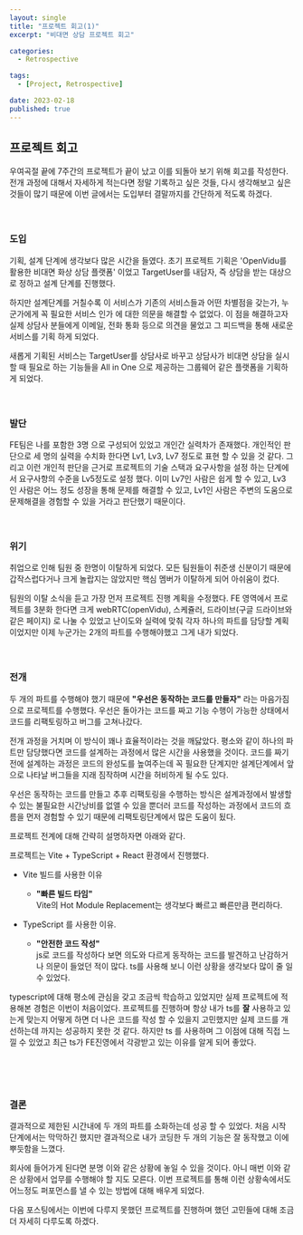 ```yaml
---
layout: single
title: "프로젝트 회고(1)"
excerpt: "비대면 상담 프로젝트 회고"

categories:
  - Retrospective

tags:
  - [Project, Retrospective]

date: 2023-02-18
published: true
---
```


## 프로젝트 회고

우여곡절 끝에 7주간의 프로젝트가 끝이 났고 이를 되돌아 보기 위해 회고를 작성한다.
전개 과정에 대해서 자세하게 적는다면 정말 기록하고 싶은 것들, 다시 생각해보고 싶은 것들이 
많기 때문에 이번 글에서는 도입부터 결말까지를 간단하게 적도록 하겠다.
<br><br><br>


### 도입

기획, 설계 단계에 생각보다 많은 시간을 들였다.
초기 프로젝트 기획은 'OpenVidu를 활용한 비대면 화상 상담 플랫폼' 이었고 TargetUser를 내담자, 즉 상담을 받는 대상으로 정하고 설계 단계를 진행했다.

하지만 설계단계를 거칠수록 이 서비스가 기존의 서비스들과 어떤 차별점을 갖는가, 누군가에게 꼭 필요한 서비스 인가 에 대한 의문을 해결할 수 없었다.
이 점을 해결하고자 실제 상담사 분들에게 이메일, 전화 통화 등으로 의견을 물었고 그 피드백을 통해 새로운 서비스를 기획 하게 되었다.

새롭게 기획된 서비스는 TargetUser를 상담사로 바꾸고 상담사가 비대면 상담을 실시 할 때 필요로 하는 기능들을 All in One 으로 제공하는 그룹웨어 같은 플랫폼을 기획하게 되었다.
<br><br><br>


### 발단

FE팀은 나를 포함한 3명 으로 구성되어 있었고 개인간 실력차가 존재했다.
개인적인 판단으로 세 명의 실력을 수치화 한다면 Lv1, Lv3, Lv7 정도로 표현 할 수 있을 것 같다. 그리고 이런 개인적 판단을 근거로 프로젝트의 기술 스택과 요구사항을 설정 하는 단계에서 요구사항의 수준을 Lv5정도로 설정 했다.
이미 Lv7인 사람은 쉽게 할 수 있고, Lv3 인 사람은 어느 정도 성장을 통해 문제를 해결할 수 있고, Lv1인 사람은 주변의 도움으로 문제해결을 경험할 수 있을 거라고 판단했기 때문이다.
<br><br><br>

### 위기

취업으로 인해 팀원 중 한명이 이탈하게 되었다. 모든 팀원들이 취준생 신분이기 때문에 갑작스럽다거나 크게 놀랍지는 않았지만 핵심 멤버가 이탈하게 되어 아쉬움이 컸다.

팀원의 이탈 소식을 듣고 가장 먼저 프로젝트 진행 계획을 수정했다. FE 영역에서 프로젝트를 3분화 한다면 크게 webRTC(openVidu), 스케쥴러, 드라이브(구글 드라이브와 같은 페이지) 로 나눌 수 있었고 난이도와 실력에 맞춰 각자 하나의 파트를 담당할 계획이었지만 이제 누군가는 2개의 파트를 수행해야했고 그게 내가 되었다.
<br><br><br>

### 전개


두 개의 파트를 수행해야 했기 때문에 **"우선은 동작하는 코드를 만들자"** 라는 마음가짐으로 프로젝트를 수행했다. 우선은 돌아가는 코드를 짜고 기능 수행이 가능한 상태에서 코드를 리팩토링하고 버그를 고쳐나갔다.

전개 과정을 거치며 이 방식이 꽤나 효율적이라는 것을 깨닳았다. 평소와 같이 하나의 파트만 담당했다면 코드를 설계하는 과정에서 많은 시간을 사용했을 것이다. 코드를 짜기전에 설계하는 과정은 코드의 완성도를 높여주는데 꼭 필요한 단계지만 설계단계에서 앞으로 나타날 버그들을 지래 짐작하며 시간을 허비하게 될 수도 있다.

우선은 동작하는 코드를 만들고 추후 리팩토링을 수행하는 방식은 설계과정에서 발생할 수 있는 불필요한 시간낭비를 없앨 수 있을 뿐더러 코드를 작성하는 과정에서 코드의 흐름을 먼저 경험할 수 있기 때문에 리팩토링단계에서 많은 도움이 됬다.

프로젝트 전계에 대해 간략히 설명하자면 아래와 같다.


프로젝트는 Vite + TypeScript + React 환경에서 진행했다.

* Vite 빌드를 사용한 이유
  - **"빠른 빌드 타임"**   
  Vite의 Hot Module Replacement는 생각보다 빠르고 빠른만큼 편리하다.

* TypeScript 를 사용한 이유.
  - **"안전한 코드 작성"**  
  js로 코드를 작성하다 보면 의도와 다르게 동작하는 코드를 발견하고 난감하거나 의문이 들었던 적이 많다. ts를 사용해 보니 이런 상황을 생각보다 많이 줄 일 수 있었다.

typescript에 대해 평소에 관심을 갖고 조금씩 학습하고 있었지만 실제 프로젝트에 적용해본 경험은 이번이 처음이었다. 프로젝트를 진행하며 항상 내가 ts를 **잘** 사용하고 있는게 맞는지 어떻게 하면 더 나은 코드를 작성 할 수 있을지 고민했지만 실제 코드를 개선하는데 까지는 성공하지 못한 것 같다. 하지만 ts 를 사용하며 그 이점에 대해 직접 느낄 수 있었고 최근 ts가 FE진영에서 각광받고 있는 이유를 알게 되어 좋았다.



<br><br><br>

### 결론

결과적으로 제한된 시간내에 두 개의 파트를 소화하는데 성공 할 수 있었다. 처음 시작 단계에서는 막막하긴 했지만 결과적으로 내가 코딩한 두 개의 기능은 잘 동작했고 이에 뿌듯함을 느꼈다.

회사에 들어가게 된다면 분명 이와 같은 상황에 놓일 수 있을 것이다. 아니 매번 이와 같은 상황에서 업무를 수행해야 할 지도 모른다. 이번 프로젝트를 통해 이런 상황속에서도 어느정도 퍼포먼스를 낼 수 있는 방법에 대해 배우게 되었다.

다음 포스팅에서는 이번에 다루지 못했던 프로젝트를 진행하며 했던 고민들에 대해 조금더 자세히 다루도록 하겠다.




